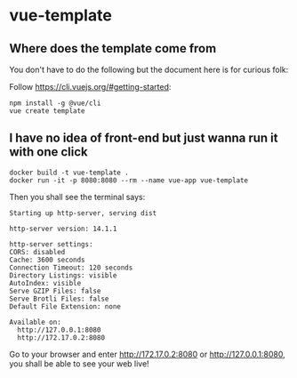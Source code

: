 # vue-template

## Where does the template come from

You don't have to do the following but the document here is for curious folk:

Follow https://cli.vuejs.org/#getting-started:

```
npm install -g @vue/cli
vue create template
```

## I have no idea of front-end but just wanna run it with one click

```
docker build -t vue-template .
docker run -it -p 8080:8080 --rm --name vue-app vue-template
```

Then you shall see the terminal says:

```
Starting up http-server, serving dist

http-server version: 14.1.1

http-server settings: 
CORS: disabled
Cache: 3600 seconds
Connection Timeout: 120 seconds
Directory Listings: visible
AutoIndex: visible
Serve GZIP Files: false
Serve Brotli Files: false
Default File Extension: none

Available on:
  http://127.0.0.1:8080
  http://172.17.0.2:8080
```

Go to your browser and enter http://172.17.0.2:8080 or http://127.0.0.1:8080, you shall be able to see your web live!
